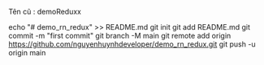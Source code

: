Tên cũ : demoReduxx


echo "# demo_rn_redux" >> README.md
git init
git add README.md
git commit -m "first commit"
git branch -M main
git remote add origin https://github.com/nguyenhuynhdeveloper/demo_rn_redux.git
git push -u origin main
